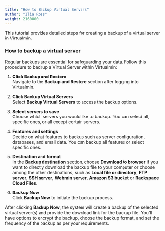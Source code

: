 ```yaml
---
title: "How to Backup Virtual Servers"
author: "Ilia Ross"
weight: 2160000
---
```


This tutorial provides detailed steps for creating a backup of a virtual server in Virtualmin.

### How to backup a virtual server

Regular backups are essential for safeguarding your data. Follow this procedure to backup a Virtual Server within Virtualmin:

1. **Click Backup and Restore**  
   Navigate to the **Backup and Restore** section after logging into Virtualmin.

2. **Click Backup Virtual Servers**  
   Select **Backup Virtual Servers** to access the backup options.

3. **Select servers to save**  
   Choose which servers you would like to backup. You can select all, specific ones, or all except certain servers.

4. **Features and settings**  
   Decide on what features to backup such as server configuration, databases, and email data. You can backup all features or select specific ones.

5. **Destination and format**  
   In the **Backup destination** section, choose **Download to browser** if you want to directly download the backup file to your computer or choose among the other destinations, such as **Local file or directory**, **FTP server**, **SSH server**, **Webmin server**, **Amazon S3 bucket** or **Rackspace Cloud Files**.

6. **Backup Now**  
   Click **Backup Now** to initiate the backup process.

After clicking **Backup Now**, the system will create a backup of the selected virtual server(s) and provide the download link for the backup file. You'll have options to encrypt the backup, choose the backup format, and set the frequency of the backup as per your requirements.
